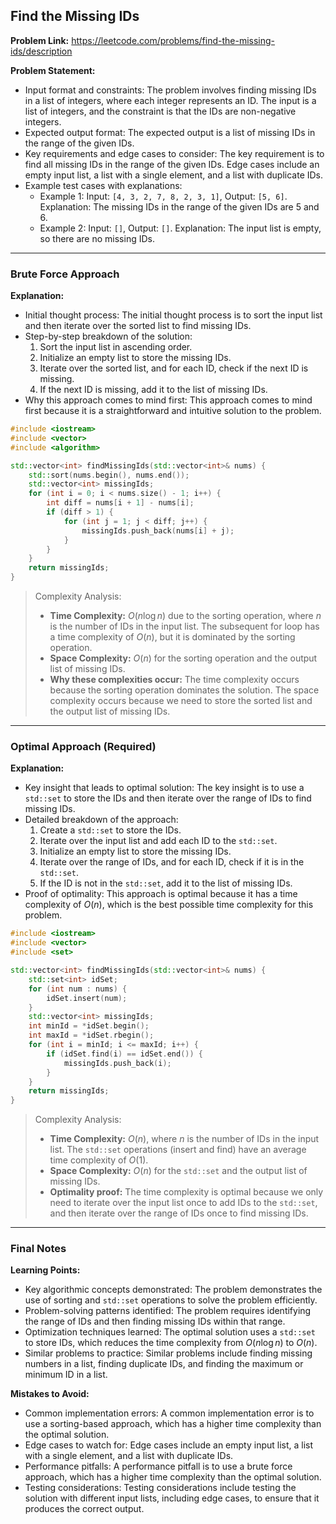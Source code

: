 ## Find the Missing IDs

**Problem Link:** https://leetcode.com/problems/find-the-missing-ids/description

**Problem Statement:**
- Input format and constraints: The problem involves finding missing IDs in a list of integers, where each integer represents an ID. The input is a list of integers, and the constraint is that the IDs are non-negative integers.
- Expected output format: The expected output is a list of missing IDs in the range of the given IDs.
- Key requirements and edge cases to consider: The key requirement is to find all missing IDs in the range of the given IDs. Edge cases include an empty input list, a list with a single element, and a list with duplicate IDs.
- Example test cases with explanations:
  - Example 1: Input: `[4, 3, 2, 7, 8, 2, 3, 1]`, Output: `[5, 6]`. Explanation: The missing IDs in the range of the given IDs are 5 and 6.
  - Example 2: Input: `[]`, Output: `[]`. Explanation: The input list is empty, so there are no missing IDs.

---

### Brute Force Approach

**Explanation:**
- Initial thought process: The initial thought process is to sort the input list and then iterate over the sorted list to find missing IDs.
- Step-by-step breakdown of the solution:
  1. Sort the input list in ascending order.
  2. Initialize an empty list to store the missing IDs.
  3. Iterate over the sorted list, and for each ID, check if the next ID is missing.
  4. If the next ID is missing, add it to the list of missing IDs.
- Why this approach comes to mind first: This approach comes to mind first because it is a straightforward and intuitive solution to the problem.

```cpp
#include <iostream>
#include <vector>
#include <algorithm>

std::vector<int> findMissingIds(std::vector<int>& nums) {
    std::sort(nums.begin(), nums.end());
    std::vector<int> missingIds;
    for (int i = 0; i < nums.size() - 1; i++) {
        int diff = nums[i + 1] - nums[i];
        if (diff > 1) {
            for (int j = 1; j < diff; j++) {
                missingIds.push_back(nums[i] + j);
            }
        }
    }
    return missingIds;
}
```

> Complexity Analysis:
> - **Time Complexity:** $O(n \log n)$ due to the sorting operation, where $n$ is the number of IDs in the input list. The subsequent for loop has a time complexity of $O(n)$, but it is dominated by the sorting operation.
> - **Space Complexity:** $O(n)$ for the sorting operation and the output list of missing IDs.
> - **Why these complexities occur:** The time complexity occurs because the sorting operation dominates the solution. The space complexity occurs because we need to store the sorted list and the output list of missing IDs.

---

### Optimal Approach (Required)

**Explanation:**
- Key insight that leads to optimal solution: The key insight is to use a `std::set` to store the IDs and then iterate over the range of IDs to find missing IDs.
- Detailed breakdown of the approach:
  1. Create a `std::set` to store the IDs.
  2. Iterate over the input list and add each ID to the `std::set`.
  3. Initialize an empty list to store the missing IDs.
  4. Iterate over the range of IDs, and for each ID, check if it is in the `std::set`.
  5. If the ID is not in the `std::set`, add it to the list of missing IDs.
- Proof of optimality: This approach is optimal because it has a time complexity of $O(n)$, which is the best possible time complexity for this problem.

```cpp
#include <iostream>
#include <vector>
#include <set>

std::vector<int> findMissingIds(std::vector<int>& nums) {
    std::set<int> idSet;
    for (int num : nums) {
        idSet.insert(num);
    }
    std::vector<int> missingIds;
    int minId = *idSet.begin();
    int maxId = *idSet.rbegin();
    for (int i = minId; i <= maxId; i++) {
        if (idSet.find(i) == idSet.end()) {
            missingIds.push_back(i);
        }
    }
    return missingIds;
}
```

> Complexity Analysis:
> - **Time Complexity:** $O(n)$, where $n$ is the number of IDs in the input list. The `std::set` operations (insert and find) have an average time complexity of $O(1)$.
> - **Space Complexity:** $O(n)$ for the `std::set` and the output list of missing IDs.
> - **Optimality proof:** The time complexity is optimal because we only need to iterate over the input list once to add IDs to the `std::set`, and then iterate over the range of IDs once to find missing IDs.

---

### Final Notes

**Learning Points:**
- Key algorithmic concepts demonstrated: The problem demonstrates the use of sorting and `std::set` operations to solve the problem efficiently.
- Problem-solving patterns identified: The problem requires identifying the range of IDs and then finding missing IDs within that range.
- Optimization techniques learned: The optimal solution uses a `std::set` to store IDs, which reduces the time complexity from $O(n \log n)$ to $O(n)$.
- Similar problems to practice: Similar problems include finding missing numbers in a list, finding duplicate IDs, and finding the maximum or minimum ID in a list.

**Mistakes to Avoid:**
- Common implementation errors: A common implementation error is to use a sorting-based approach, which has a higher time complexity than the optimal solution.
- Edge cases to watch for: Edge cases include an empty input list, a list with a single element, and a list with duplicate IDs.
- Performance pitfalls: A performance pitfall is to use a brute force approach, which has a higher time complexity than the optimal solution.
- Testing considerations: Testing considerations include testing the solution with different input lists, including edge cases, to ensure that it produces the correct output.